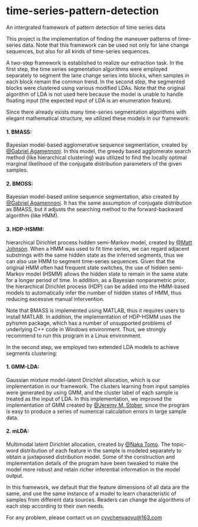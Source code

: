 # time-series-pattern-detection
An intergrated framework of pattern detection of time series data


This project is the implementation of finding the maneuver patterns of time-series data. Note that this framework can be used not only for lane change sequences, but also for all kinds of time-series sequences.

A two-step framework is established to realize our extraction task. In the first step, the time series segmentation algorithms were employed separately to segment the lane change series into blocks, when samples in each block remain the common trend. In the second step, the segmented blocks were clustered using various modified LDAs. Note that the original algorithm of LDA is not used here because the model is unable to handle floating input (the expected input of LDA is an enumeration feature).

Since there already exists many time-series segmentation algorithms with elegant mathematical structure, we utilized these models in our framework:

#### 1. BMASS: 
Bayesian model-based agglomerative sequence segmentation, created by [@Gabriel Agamennoni](https://github.com/gabrieag). In this model, the greedy based agglomerate search method (like hierarchical clustering) was utilized to find the locally optimal marginal likelihood of the conjugate distribution parameters of the given samples.

#### 2. BMOSS: 
Bayesian model-based online sequence segmentation, also created by [@Gabriel Agamennoni](https://github.com/gabrieag/bayesian-change-detection). It has the same assumption of conjugate distribution as BMASS, but it adjusts the searching method to the forward-backward algorithm (like HMM).

#### 3. HDP-HSMM: 
hierarchical Dirichlet process hidden semi-Markov model, created by [@Matt Johnson](https://github.com/mattjj/pyhsmm). When a HMM was used to fit time series, we can regard adjacent substrings with the same hidden state as the inferred segments, thus we can also use HMM to segment time-series sequences. Given that the original HMM often had frequent state switches, the use of hidden semi-Markov model (HSMM) allows the hidden state to remain in the same state for a longer period of time. In addition, as a Bayesian nonparametric prior, the hierarchical Dirichlet process (HDP) can be added into the HMM-based models to automatically infer the number of hidden states of HMM, thus reducing excessive manual intervention.

Note that BMASS is implemented using MATLAB, thus it requires users to install MATLAB. In addition, the implementation of HDP-HSMM uses the pyhsmm package, which has a number of unsupported problems of underlying C++ code in Windows environment. Thus, we strongly recommend to run this program in a Linux environment.

In the second step, we employed two extended LDA models to achieve segments clustering:

#### 1. GMM-LDA: 
Gaussian mixture model-latent Dirichlet allocation, which is our implementation in our framework. The clusters learning from input samples were generated by using GMM, and the cluster label of each sample is treated as the input of LDA. In this implementation, we improved the implementation of GMM created by [@Jeremy M. Stober](https://github.com/stober/gmm), since the program is easy to produce a series of numerical calculation errors in large sample data.

#### 2. mLDA: 
Multimodal latent Dirichlet allocation, created by [@Naka Tomo](https://github.com/naka-tomo/MLDA-PY). The topic-word distribution of each feature in the sample is modeled separately to obtain a juxtaposed distribution model. Some of the construction and implementation details of the program have been tweaked to make the model more robust and retain richer inferential information in the model output.

In this framework, we default that the feature dimensions of all data are the same, and use the same instance of a model to learn characteristic of samples from different data sources. Readers can change the algorithms of each step according to their own needs.

For any problem, please contact us on cyychenyaoyu@163.com
